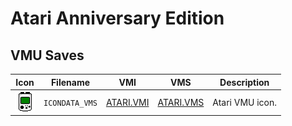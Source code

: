 # Atari Anniversary Edition

## VMU Saves

| Icon | Filename | VMI | VMS | Description |
|------|----------|-----|-----|-------------|
| ![Atari Anniversary Edition](../icons/ICONDATA_VMS.GIF) | `ICONDATA_VMS` | [ATARI.VMI](ATARI.VMI) | [ATARI.VMS](ATARI.VMS) | Atari VMU icon. |
